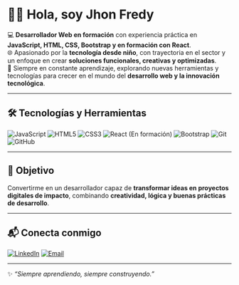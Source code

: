 # 👨‍💻 Hola, soy Jhon Fredy

💻 **Desarrollador Web en formación** con experiencia práctica en **JavaScript, HTML, CSS, Bootstrap y en formación con React**.  
🌐 Apasionado por la **tecnología desde niño**, con trayectoria en el sector y un enfoque en crear **soluciones funcionales, creativas y optimizadas**.  
🚀 Siempre en constante aprendizaje, explorando nuevas herramientas y tecnologías para crecer en el mundo del **desarrollo web y la innovación tecnológica**.  

---

## 🛠️ Tecnologías y Herramientas

![JavaScript](https://img.shields.io/badge/JavaScript-F7DF1E?style=for-the-badge&logo=javascript&logoColor=black)
![HTML5](https://img.shields.io/badge/HTML5-E34F26?style=for-the-badge&logo=html5&logoColor=white)
![CSS3](https://img.shields.io/badge/CSS3-1572B6?style=for-the-badge&logo=css3&logoColor=white)
![React (En formación)](https://img.shields.io/badge/React-En%20formación-61DAFB?style=for-the-badge&logo=react&logoColor=black)
![Bootstrap](https://img.shields.io/badge/Bootstrap-563D7C?style=for-the-badge&logo=bootstrap&logoColor=white)
![Git](https://img.shields.io/badge/Git-F05032?style=for-the-badge&logo=git&logoColor=white)
![GitHub](https://img.shields.io/badge/GitHub-181717?style=for-the-badge&logo=github&logoColor=white)

---

## 🌟 Objetivo

Convertirme en un desarrollador capaz de **transformar ideas en proyectos digitales de impacto**, combinando **creatividad, lógica y buenas prácticas de desarrollo**.  

---

## 📬 Conecta conmigo

[![LinkedIn](https://img.shields.io/badge/LinkedIn-0A66C2?style=for-the-badge&logo=linkedin&logoColor=white)](https://www.linkedin.com/in/jhon-f-mendieta-4b75b8126/)
[![Email](https://img.shields.io/badge/Email-D14836?style=for-the-badge&logo=gmail&logoColor=white)](jhonfcompu@gmail.com)

---

✨ *“Siempre aprendiendo, siempre construyendo.”*
